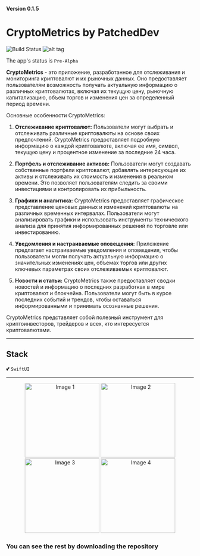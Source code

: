 **Version 0.1.5**

# CryptoMetrics by PatchedDev

![Build Status](https://github.com/PatchedDeveloper/CryptoMetrics/assets/103842703/5e7b93c1-ef85-42c0-95ea-3b86855a2460)
![alt tag](https://github.com/PatchedDeveloper/CryptoMetrics/assets/103842703/8d7e95a4-ef4a-40a2-b67e-74142e892c4e)

The app's status is `Pre-Alpha`

**CryptoMetrics** - это приложение, разработанное для отслеживания и мониторинга криптовалют и их рыночных данных. Оно предоставляет пользователям возможность получать актуальную информацию о различных криптовалютах, включая их текущую цену, рыночную капитализацию, объем торгов и изменения цен за определенный период времени.

Основные особенности CryptoMetrics:

1. **Отслеживание криптовалют:** Пользователи могут выбрать и отслеживать различные криптовалюты на основе своих предпочтений. CryptoMetrics предоставляет подробную информацию о каждой криптовалюте, включая ее имя, символ, текущую цену и процентное изменение за последние 24 часа.

2. **Портфель и отслеживание активов:** Пользователи могут создавать собственные портфели криптовалют, добавлять интересующие их активы и отслеживать их стоимость и изменения в реальном времени. Это позволяет пользователям следить за своими инвестициями и контролировать их прибыльность.

3. **Графики и аналитика:** CryptoMetrics предоставляет графическое представление ценовых данных и изменений криптовалюты на различных временных интервалах. Пользователи могут анализировать графики и использовать инструменты технического анализа для принятия информированных решений по торговле или инвестированию.

4. **Уведомления и настраиваемые оповещения:** Приложение предлагает настраиваемые уведомления и оповещения, чтобы пользователи могли получать актуальную информацию о значительных изменениях цен, объемах торгов или других ключевых параметрах своих отслеживаемых криптовалют.

5. **Новости и статьи:** CryptoMetrics также предоставляет сводки новостей и информацию о последних разработках в мире криптовалют и блокчейна. Пользователи могут быть в курсе последних событий и трендов, чтобы оставаться информированными и принимать осознанные решения.

CryptoMetrics представляет собой полезный инструмент для криптоинвесторов, трейдеров и всех, кто интересуется криптовалютами.

---
## Stack
:two_hearts: `SwiftUI`

---
<div align="center">
    <img src="https://github.com/PatchedDeveloper/CryptoMetricsSwiftUI/assets/103842703/be039ad2-4b7c-4c46-b41e-f090a7fbde0c" width="200" alt="Image 1" />
    <img src="https://github.com/PatchedDeveloper/CryptoMetricsSwiftUI/assets/103842703/d6ca585d-9afe-4633-b5cb-ae75bad44195" width="200" alt="Image 2" />
    <img src="https://github.com/PatchedDeveloper/CryptoMetricsSwiftUI/assets/103842703/03a6b07a-edfc-45a4-b97b-ac717ad3b6a3" width="200" alt="Image 3" />
    <img src="https://github.com/PatchedDeveloper/CryptoMetricsSwiftUI/assets/103842703/04f468e6-d5df-445b-9e0a-7eb0d36b3752" width="200" alt="Image 4" />
</div>

### You can see the rest by downloading the repository

